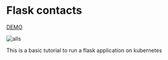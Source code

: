# Flask contacts

[DEMO](https://flaskcontacts.herokuapp.com/)

![alls](https://github.com/tanrax/flask-contacts/raw/master/screenshots/alls.jpg)

This is a basic tutorial to run a flask application on kubernetes


